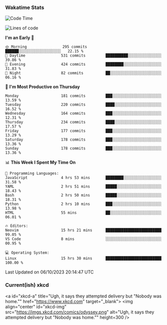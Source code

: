 ### Wakatime Stats
<!--START_SECTION:waka-->
![Code Time](http://img.shields.io/badge/Code%20Time-1%2C993%20hrs%2018%20mins-blue)

![Lines of code](https://img.shields.io/badge/From%20Hello%20World%20I%27ve%20Written-799.3%20thousand%20lines%20of%20code-blue)

**I'm an Early 🐤** 

```text
🌞 Morning                295 commits         ██████░░░░░░░░░░░░░░░░░░░   22.15 % 
🌆 Daytime                531 commits         ██████████░░░░░░░░░░░░░░░   39.86 % 
🌃 Evening                424 commits         ████████░░░░░░░░░░░░░░░░░   31.83 % 
🌙 Night                  82 commits          ██░░░░░░░░░░░░░░░░░░░░░░░   06.16 % 
```
📅 **I'm Most Productive on Thursday** 

```text
Monday                   181 commits         ███░░░░░░░░░░░░░░░░░░░░░░   13.59 % 
Tuesday                  220 commits         ████░░░░░░░░░░░░░░░░░░░░░   16.52 % 
Wednesday                164 commits         ███░░░░░░░░░░░░░░░░░░░░░░   12.31 % 
Thursday                 234 commits         ████░░░░░░░░░░░░░░░░░░░░░   17.57 % 
Friday                   177 commits         ███░░░░░░░░░░░░░░░░░░░░░░   13.29 % 
Saturday                 178 commits         ███░░░░░░░░░░░░░░░░░░░░░░   13.36 % 
Sunday                   178 commits         ███░░░░░░░░░░░░░░░░░░░░░░   13.36 % 
```


📊 **This Week I Spent My Time On** 

```text
💬 Programming Languages: 
JavaScript               4 hrs 53 mins       ████████░░░░░░░░░░░░░░░░░   31.58 % 
YAML                     2 hrs 51 mins       █████░░░░░░░░░░░░░░░░░░░░   18.43 % 
Bash                     2 hrs 50 mins       █████░░░░░░░░░░░░░░░░░░░░   18.31 % 
Python                   2 hrs 10 mins       ███░░░░░░░░░░░░░░░░░░░░░░   13.98 % 
HTML                     55 mins             ██░░░░░░░░░░░░░░░░░░░░░░░   06.01 % 

🔥 Editors: 
Neovim                   15 hrs 21 mins      █████████████████████████   99.05 % 
VS Code                  8 mins              ░░░░░░░░░░░░░░░░░░░░░░░░░   00.95 % 

💻 Operating System: 
Linux                    15 hrs 30 mins      █████████████████████████   100.00 % 
```


 Last Updated on 06/10/2023 20:14:47 UTC
<!--END_SECTION:waka-->

### Current(ish) xkcd
<a id="xkcd-a" title="Ugh, it says they attempted delivery but "Nobody was home."" href="https://www.xkcd.com" target="_blank">
        <img align="center" id="xkcd-img" src="https://imgs.xkcd.com/comics/odyssey.png" alt="Ugh, it says they attempted delivery but "Nobody was home."" height=300 />
</a>
